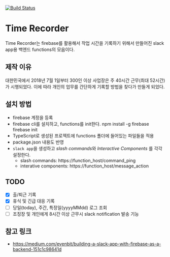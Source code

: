 [![Build Status](https://travis-ci.org/totuworld/time-recorder.svg?branch=master)](https://travis-ci.org/totuworld/time-recorder)

# Time Recorder

Time Recorder는 firebase를 활용해서 작업 시간을 기록하기 위해서 만들어진 slack app용 백엔드 functions의 모음이다.

## 제작 이유

대한민국에서 2018년 7월 1일부터 300인 이상 사업장은 주 40시간 근무(최대 52시간)가 시행되었다. 이에 따라 개인의 업무를 간단하게 기록할 방법을 찾다가 만들게 되었다.

## 설치 방법

* firebase 계정을 등록
* firebase cli를 설치하고, functions를 init한다.
    npm install -g firebase
    firebase init
* TypeScript로 생성된 프로젝트에 functions 폴더에 들어있는 파일들을 적용
* package.json 내용도 반영
* `slack app`을 생성하고 *slash commands*와 *Interactive Components* 를 각각 설정한다.
  * slash commands: https://function_host/command_ping
  * interative components: https://function_host/message_action

## TODO

- [x] 출/퇴근 기록
- [x] 휴식 및 긴급 대응 기록
- [ ] 당일(today), 주간, 특정일(yyyyMMdd) 로그 조회
- [ ] 조징장 및 개인에게 8시간 이상 근무시 slack notification 발송 기능

## 참고 링크

* https://medium.com/evenbit/building-a-slack-app-with-firebase-as-a-backend-151c1c98641d